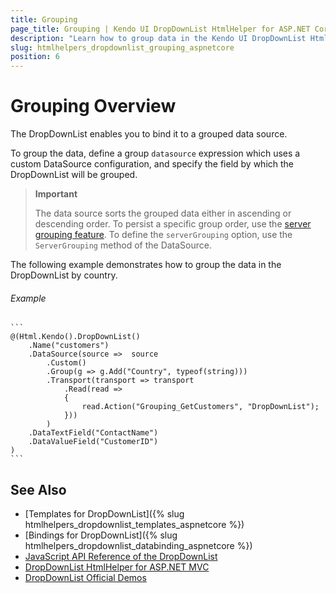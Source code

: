 ```yaml
---
title: Grouping
page_title: Grouping | Kendo UI DropDownList HtmlHelper for ASP.NET Core
description: "Learn how to group data in the Kendo UI DropDownList HtmlHelper for ASP.NET Core works."
slug: htmlhelpers_dropdownlist_grouping_aspnetcore
position: 6
---
```


# Grouping Overview

The DropDownList enables you to bind it to a grouped data source.

To group the data, define a group `datasource` expression which uses a custom DataSource configuration, and specify the field by which the DropDownList will be grouped.

> **Important**
>
> The data source sorts the grouped data either in ascending or descending order. To persist a specific group order, use the [server grouping feature](http://docs.telerik.com/kendo-ui/api/javascript/data/datasource#configuration-serverGrouping). To define the `serverGrouping` option, use the `ServerGrouping` method of the DataSource.

The following example demonstrates how to group the data in the DropDownList by country.

###### Example

    ```
    @(Html.Kendo().DropDownList()
        .Name("customers")
        .DataSource(source =>  source
            .Custom()
            .Group(g => g.Add("Country", typeof(string)))
            .Transport(transport => transport
                .Read(read =>
                {
                    read.Action("Grouping_GetCustomers", "DropDownList");
                }))
            )
        .DataTextField("ContactName")
        .DataValueField("CustomerID")
    )
    ```

## See Also

* [Templates for DropDownList]({% slug htmlhelpers_dropdownlist_templates_aspnetcore %})
* [Bindings for DropDownList]({% slug htmlhelpers_dropdownlist_databinding_aspnetcore %})
* [JavaScript API Reference of the DropDownList](http://docs.telerik.com/kendo-ui/api/javascript/ui/dropdownlist)
* [DropDownList HtmlHelper for ASP.NET MVC](http://docs.telerik.com/aspnet-mvc/helpers/dropdownlist/overview)
* [DropDownList Official Demos](http://demos.telerik.com/aspnet-core/dropdownlist/index)

